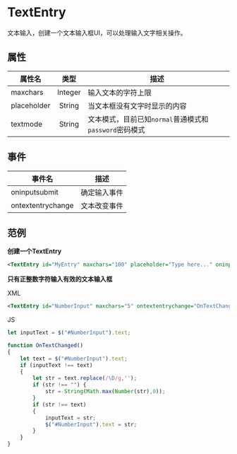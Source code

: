 # TextEntry

文本输入，创建一个文本输入框UI，可以处理输入文字相关操作。

## 属性

| 属性名        | 类型      | 描述  |
| ------------- |:--------:| ----- |
| maxchars      | Integer  | 输入文本的字符上限 |
| placeholder   | String   | 当文本框没有文字时显示的内容 |
| textmode      | String   | 文本模式，目前已知`normal`普通模式和`password`密码模式 |

## 事件

| 事件名        | 描述  |
| ------------------ | ---- |
| oninputsubmit      | 确定输入事件 |
| ontextentrychange  | 文本改变事件 |

## 范例

**创建一个TextEntry**
```xml
<TextEntry id="MyEntry" maxchars="100" placeholder="Type here..." oninputsubmit="OnSubmitted()" />
```

**只有正整数字符输入有效的文本输入框**

XML
```xml
<TextEntry id="NumberInput" maxchars="5" ontextentrychange="OnTextChanged()"/>
```

JS
```js
let inputText = $("#NumberInput").text;

function OnTextChanged()
{
	let text = $("#NumberInput").text;
	if (inputText !== text)
	{
		let str = text.replace(/\D/g,'');
		if (str !== "") {
            str = String(Math.max(Number(str),0));
        }
		if (str !== text)
		{
			inputText = str;
			$("#NumberInput").text = str;
		}
	}
}

```
